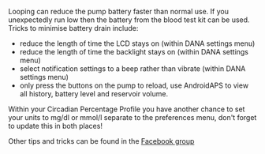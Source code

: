 Looping can reduce the pump battery faster than normal use.  If you unexpectedly run low then the battery from the blood test kit can be used.  Tricks to minimise battery drain include:
* reduce the length of time the LCD stays on (within DANA settings menu)
* reduce the length of time the backlight stays on (within DANA settings menu)
* select notification settings to a beep rather than vibrate (within DANA settings menu)
* only press the buttons on the pump to reload, use AndroidAPS to view all history, battery level and reservoir volume.


Within your Circadian Percentage Profile you have another chance to set your units to mg/dl or mmol/l separate to the preferences menu, don't forget to update this in both places! 


Other tips and tricks can be found in the [Facebook group](https://www.facebook.com/groups/1900195340201874/)

